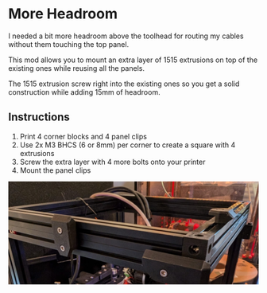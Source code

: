 # More Headroom

I needed a bit more headroom above the toolhead for routing my cables without them touching the top panel.

This mod allows you to mount an extra layer of 1515 extrusions on top of the existing ones while reusing all the panels.

The 1515 extrusion screw right into the existing ones so you get a solid construction while adding 15mm of headroom.

## Instructions

1) Print 4 corner blocks and 4 panel clips
2) Use 2x M3 BHCS (6 or 8mm) per corner to create a square with 4 extrusions
3) Screw the extra layer with 4 more bolts onto your printer
4) Mount the panel clips

![installation](installation.jpg?raw=true "Installation")

